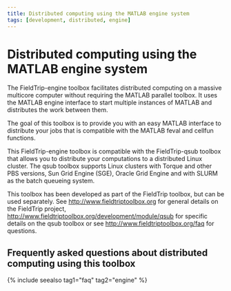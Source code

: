 ```yaml
---
title: Distributed computing using the MATLAB engine system
tags: [development, distributed, engine]
---
```


# Distributed computing using the MATLAB engine system

The FieldTrip-engine toolbox facilitates distributed computing
on a massive multicore computer without requiring the MATLAB parallel toolbox.
It uses the MATLAB engine interface to start multiple instances of MATLAB and
distributes the work between them.

The goal of this toolbox is to provide you with an easy MATLAB interface to
distribute your jobs that is compatible with the MATLAB feval and cellfun
functions.

This FieldTrip-engine toolbox is compatible with the FieldTrip-qsub toolbox
that allows you to distribute your computations to a distributed Linux cluster.
The qsub toolbox supports Linux clusters with Torque and other PBS versions,
Sun Grid Engine (SGE), Oracle Grid Engine and with SLURM as the batch queueing
system.

This toolbox has been developed as part of the FieldTrip toolbox, but can be
used separately. See http://www.fieldtriptoolbox.org for general details on the
FieldTrip project, http://www.fieldtriptoolbox.org/development/module/qsub for specific
details on the qsub toolbox or see http://www.fieldtriptoolbox.org/faq for questions.

## Frequently asked questions about distributed computing using this toolbox

{% include seealso tag1="faq" tag2="engine" %}
